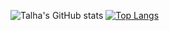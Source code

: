![Talha's GitHub stats](https://github-readme-stats.vercel.app/api?username=talha-amin&show_icons=true&theme=tokyonight)
[![Top Langs](https://github-readme-stats.vercel.app/api/top-langs/?username=talha-amin&layout=compact)](https://github.com/talha-amin/github-readme-stats&theme=tokyonight)
